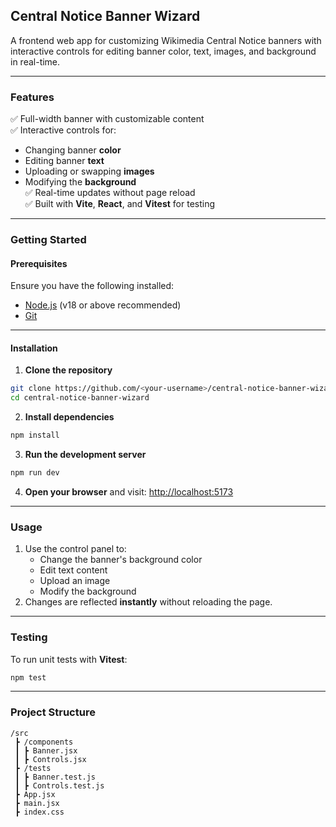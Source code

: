## **Central Notice Banner Wizard**
A frontend web app for customizing Wikimedia Central Notice banners with interactive controls for editing banner color, text, images, and background in real-time.

---

### **Features**
✅ Full-width banner with customizable content  
✅ Interactive controls for:  
- Changing banner **color**  
- Editing banner **text**  
- Uploading or swapping **images**  
- Modifying the **background**  
✅ Real-time updates without page reload  
✅ Built with **Vite**, **React**, and **Vitest** for testing  

---

### **Getting Started**

#### **Prerequisites**
Ensure you have the following installed:  
- [Node.js](https://nodejs.org/) (v18 or above recommended)  
- [Git](https://git-scm.com/)  

---

#### **Installation**
1. **Clone the repository**  
```bash
git clone https://github.com/<your-username>/central-notice-banner-wizard.git
cd central-notice-banner-wizard
```

2. **Install dependencies**  
```bash
npm install
```

3. **Run the development server**  
```bash
npm run dev
```

4. **Open your browser** and visit: [http://localhost:5173](http://localhost:5173)

---

### **Usage**
1. Use the control panel to:
   - Change the banner's background color
   - Edit text content
   - Upload an image
   - Modify the background
2. Changes are reflected **instantly** without reloading the page.

---

### **Testing**
To run unit tests with **Vitest**:  
```bash
npm test
```

---

### **Project Structure**
```
/src
 ┣ /components
 ┃ ┣ Banner.jsx
 ┃ ┣ Controls.jsx
 ┣ /tests
 ┃ ┣ Banner.test.js
 ┃ ┣ Controls.test.js
 ┣ App.jsx
 ┣ main.jsx
 ┣ index.css
```


